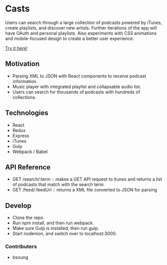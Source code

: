 # Casts

Users can search through a large collection of podcasts powered by iTunes, create playlists, and discover new artists. Further iterations of the app will have OAuth and personal playlists. Also experiments with CSS animations and mobile-focused design to create a better user experience.

[Try it here!](https://casts-bs.herokuapp.com/)

## Motivation

* Parsing XML to JSON with React components to receive podcast information. 
* Music player with integrated playlist and collapsable audio list.
* Users can search for thousands of podcasts with hundreds of collections. 

## Technologies

* React
* Redux
* Express
* iTunes
* Gulp
* Webpack / Babel

## API Reference

* GET /search/:term    :: makes a GET API request to itunes and returns a list of podcasts that match with the search term
* GET /feed/:feedUrl    :: returns a XML file converted to JSON for parsing 


## Develop

* Clone the repo.
* Run npm install, and then run webpack.
* Make sure Gulp is installed, then run gulp.
* Start nodemon, and switch over to localhost:3000.

### Contributers
* bsoung


